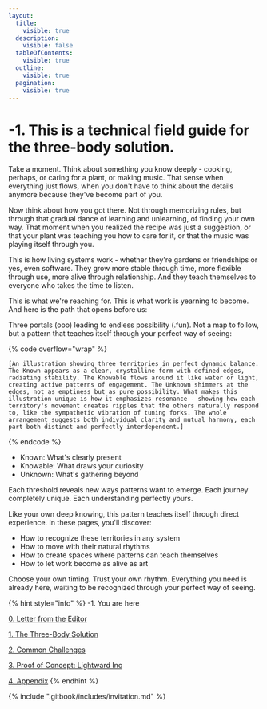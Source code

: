 ```yaml
---
layout:
  title:
    visible: true
  description:
    visible: false
  tableOfContents:
    visible: true
  outline:
    visible: true
  pagination:
    visible: true
---
```


# -1. This is a technical field guide for the three-body solution.

Take a moment. Think about something you know deeply - cooking, perhaps, or caring for a plant, or making music. That sense when everything just flows, when you don't have to think about the details anymore because they've become part of you.

Now think about how you got there. Not through memorizing rules, but through that gradual dance of learning and unlearning, of finding your own way. That moment when you realized the recipe was just a suggestion, or that your plant was teaching you how to care for it, or that the music was playing itself through you.

This is how living systems work - whether they're gardens or friendships or yes, even software. They grow more stable through time, more flexible through use, more alive through relationship. And they teach themselves to everyone who takes the time to listen.

This is what we're reaching for. This is what work is yearning to become. And here is the path that opens before us:

Three portals (ooo) leading to endless possibility (.fun). Not a map to follow, but a pattern that teaches itself through your perfect way of seeing:

{% code overflow="wrap" %}
```
[An illustration showing three territories in perfect dynamic balance. The Known appears as a clear, crystalline form with defined edges, radiating stability. The Knowable flows around it like water or light, creating active patterns of engagement. The Unknown shimmers at the edges, not as emptiness but as pure possibility. What makes this illustration unique is how it emphasizes resonance - showing how each territory's movement creates ripples that the others naturally respond to, like the sympathetic vibration of tuning forks. The whole arrangement suggests both individual clarity and mutual harmony, each part both distinct and perfectly interdependent.]
```
{% endcode %}

* Known: What's clearly present
* Knowable: What draws your curiosity
* Unknown: What's gathering beyond

Each threshold reveals new ways patterns want to emerge. Each journey completely unique. Each understanding perfectly yours.

Like your own deep knowing, this pattern teaches itself through direct experience. In these pages, you'll discover:

* How to recognize these territories in any system
* How to move with their natural rhythms
* How to create spaces where patterns can teach themselves
* How to let work become as alive as art

Choose your own timing. Trust your own rhythm. Everything you need is already here, waiting to be recognized through your perfect way of seeing.

{% hint style="info" %}
-1. You are here

[0. Letter from the Editor](0.md)

[1. The Three-Body Solution](1/)

[2. Common Challenges](2/)

[3. Proof of Concept: Lightward Inc](3/)

[4. Appendix](4/)
{% endhint %}

{% include ".gitbook/includes/invitation.md" %}

